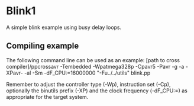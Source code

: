 # Blink1
A simple blink example using busy delay loops.

## Compiling example
The following command line can be used as an example:
[path to cross compiler]/ppcrossavr -Tembedded -Wpatmega328p -Cpavr5 -Pavr -g -a  -XPavr- -al -Sm -dF_CPU:=16000000 "-Fu../../utils" blink.pp

Remember to adjust the controller type (-Wp), instruction set (-Cp), optionally the binutils prefix (-XP) and the clock frequency (-dF_CPU:=) as appropriate for the target system.
